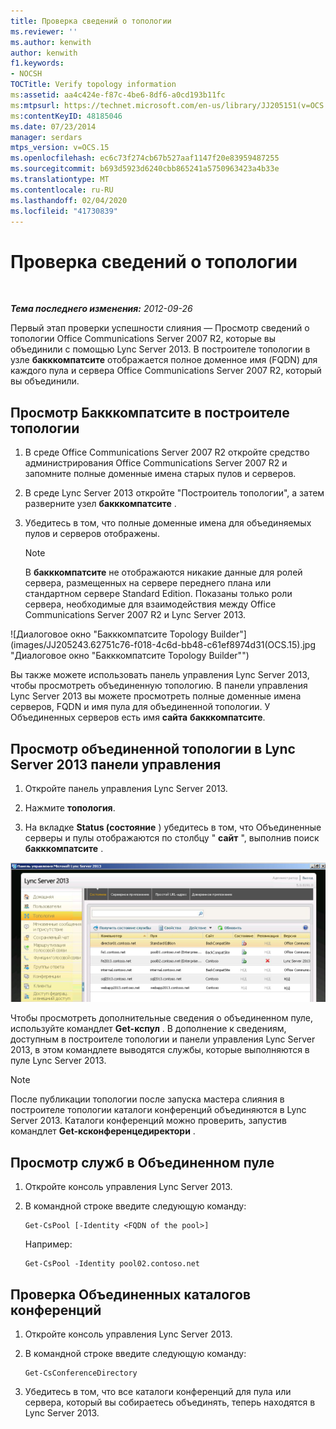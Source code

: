 ```yaml
---
title: Проверка сведений о топологии
ms.reviewer: ''
ms.author: kenwith
author: kenwith
f1.keywords:
- NOCSH
TOCTitle: Verify topology information
ms:assetid: aa4c424e-f87c-4be6-8df6-a0cd193b11fc
ms:mtpsurl: https://technet.microsoft.com/en-us/library/JJ205151(v=OCS.15)
ms:contentKeyID: 48185046
ms.date: 07/23/2014
manager: serdars
mtps_version: v=OCS.15
ms.openlocfilehash: ec6c73f274cb67b527aaf1147f20e83959487255
ms.sourcegitcommit: b693d5923d6240cbb865241a5750963423a4b33e
ms.translationtype: MT
ms.contentlocale: ru-RU
ms.lasthandoff: 02/04/2020
ms.locfileid: "41730839"
---
```

<div data-xmlns="http://www.w3.org/1999/xhtml">

<div class="topic" data-xmlns="http://www.w3.org/1999/xhtml" data-msxsl="urn:schemas-microsoft-com:xslt" data-cs="http://msdn.microsoft.com/en-us/">

<div data-asp="http://msdn2.microsoft.com/asp">

# <a name="verify-topology-information"></a>Проверка сведений о топологии

</div>

<div id="mainSection">

<div id="mainBody">

<span> </span>

_**Тема последнего изменения:** 2012-09-26_

Первый этап проверки успешности слияния — Просмотр сведений о топологии Office Communications Server 2007 R2, которые вы объединили с помощью Lync Server 2013. В построителе топологии в узле **бакккомпатсите** отображается полное доменное имя (FQDN) для каждого пула и сервера Office Communications Server 2007 R2, который вы объединили.

<div>

## <a name="to-view-backcompatsite-in-topology-builder"></a>Просмотр Бакккомпатсите в построителе топологии

1.  В среде Office Communications Server 2007 R2 откройте средство администрирования Office Communications Server 2007 R2 и запомните полные доменные имена старых пулов и серверов.

2.  В среде Lync Server 2013 откройте "Построитель топологии", а затем разверните узел **бакккомпатсите** .

3.  Убедитесь в том, что полные доменные имена для объединяемых пулов и серверов отображены.
    
    <div>
    

    > [!NOTE]  
    > В <STRONG>бакккомпатсите</STRONG> не отображаются никакие данные для ролей сервера, размещенных на сервере переднего плана или стандартном сервере Standard Edition. Показаны только роли сервера, необходимые для взаимодействия между Office Communications Server 2007 R2 и Lync Server 2013.

    
    </div>

![Диалоговое окно "Бакккомпатсите Topology Builder"](images/JJ205243.62751c76-f018-4c6d-bb48-c61ef8974d31(OCS.15).jpg "Диалоговое окно "Бакккомпатсите Topology Builder"")

Вы также можете использовать панель управления Lync Server 2013, чтобы просмотреть объединенную топологию. В панели управления Lync Server 2013 вы можете просмотреть полные доменные имена серверов, FQDN и имя пула для объединенной топологии. У Объединенных серверов есть имя **сайта** **бакккомпатсите**.

</div>

<div>

## <a name="to-view-the-merged-topology-in-lync-server-2013-control-panel"></a>Просмотр объединенной топологии в Lync Server 2013 панели управления

1.  Откройте панель управления Lync Server 2013.

2.  Нажмите **топология**.

3.  На вкладке **Status (состояние** ) убедитесь в том, что Объединенные серверы и пулы отображаются по столбцу " **сайт** ", выполнив поиск **бакккомпатсите** .

![Объединенная топология на панели управления сервера Lync Server](images/JJ205151.f986ddd4-2040-454d-9389-7f6154b59cc9(OCS.15).jpg "Объединенная топология на панели управления сервера Lync Server")

Чтобы просмотреть дополнительные сведения о объединенном пуле, используйте командлет **Get-кспул** . В дополнение к сведениям, доступным в построителе топологии и панели управления Lync Server 2013, в этом командлете выводятся службы, которые выполняются в пуле Lync Server 2013.

<div>


> [!NOTE]  
> После публикации топологии после запуска мастера слияния в построителе топологии каталоги конференций объединяются в Lync Server 2013. Каталоги конференций можно проверить, запустив командлет <STRONG>Get-ксконференцедиректори</STRONG> .



</div>

</div>

<div>

## <a name="to-view-services-on-a-merged-pool"></a>Просмотр служб в Объединенном пуле

1.  Откройте консоль управления Lync Server 2013.

2.  В командной строке введите следующую команду:
    
        Get-CsPool [-Identity <FQDN of the pool>]
    
    Например:
    
        Get-CsPool -Identity pool02.contoso.net

</div>

<div>

## <a name="to-verify-conference-directories-merged"></a>Проверка Объединенных каталогов конференций

1.  Откройте консоль управления Lync Server 2013.

2.  В командной строке введите следующую команду:
    
        Get-CsConferenceDirectory

3.  Убедитесь в том, что все каталоги конференций для пула или сервера, который вы собираетесь объединять, теперь находятся в Lync Server 2013.

</div>

</div>

<span> </span>

</div>

</div>

</div>


